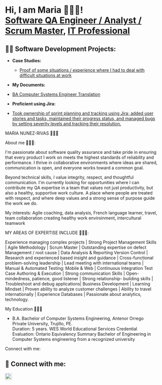 



<h1>Hi, I am Maria  👩🏻‍💻! <br/><a href="https://github.com/cecynn">Software QA Engineer / Analyst / Scrum Master</a>, <a href="https://www.linkedin.com/in/maria-nunez-rivas/">IT Professional</a>


<h2>👨‍💻 Software Development Projects:</h2>


- <b>Case Studies:</b>

  - [Proof of some situations / experience where I had to deal with difficult situations at work](https://github.com/Cecynn/MyCaseStudies)
 
 - <b>My Documents:</b>

  - [ BA Computer Systems Engineer Translation ](https://github.com/Cecynn/MyBACompEngTranslation)


 - <b>Proficient using Jira:</b>

  - [ Took ownership of sprint planning and tracking using Jira; added user stories and tasks, maintained their progress status, and managed bugs by setting severity levels and tracking their resolution.](https://github.com/Cecynn/MyBACompEngTranslation)

 
 MARIA NUNEZ-RIVAS 🙋🏻‍♀️

 About me 👩🏻‍💻:  
 
 I'm passionate about software quality assurance and take pride in ensuring that every product I work on meets the highest standards of reliability and performance. I thrive in collaborative environments where ideas are shared, communication is open, and everyone works toward a common goal.

Beyond technical skills, I value integrity, respect, and thoughtful communication. I'm currently looking for opportunities where I can contribute my QA expertise in a team that values not just productivity, but also a healthy, supportive work culture. A place where people are treated with respect, and where deep values and a strong sense of purpose guide the work we do.

</b> My interests: Agile coaching, data analysis, French language learner, travel, team collaboration creating healthy work enviroinment, intercultural teamwork </b>




MY AREAS OF EXPERTISE INCLUDE 🙋🏻‍♀️:

Experience managing complex projects | Strong Project Management Skills | Agile Methodology | Scrum Master | Outstanding expertise on defect Management / root cause | Data Analysis & Reporting Version Control | Research and experienced based insight and guidance | Cross-functional problem-solving leadership | Lead meeting with international teams | Manual & Automated Testing: Mobile & Web | Continuous Integration Test Case Authoring & Execution | Strong communication Skills | Open-mindedness, patience, good listener | Strong relationship- building skills | Troubleshoot and debug applications| Business Development | Learning Mindset | Proven ability to analyze customer challenges | Ability to travel internationally | Experience Databases | Passionate about analytics, technology. 





</b> My Education 👩🏻‍🏫</b>

-	B.A. Bachelor of Computer Systems Engineering, Antenor Orrego Private University, Trujillo, PE.   
Duration: 5 years.
 WES World Educational Services Credential Evaluation: Ontario Equivalency Summary Bachelor of Engineering in Computer Systems engineering from a recognized university




</b>Connect with me: </b>

<h2> 🤳 Connect with me:</h2>

[<img align="left" alt="cecynn | LinkedIn" width="22px" src="https://cdn.jsdelivr.net/npm/simple-icons@v3/icons/linkedin.svg" />][linkedin]

[linkedin]: https://www.linkedin.com/in/maria-nunez-rivas






